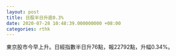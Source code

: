 ```yaml
---
layout: post
title: 日股半日升逾0.3%
date: 2020-07-28 10:48:39.000000000 +08:00
categories: rthk
---
```


東京股市今早上升。日經指數半日升76點，報22792點，升幅0.34%。

